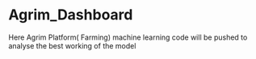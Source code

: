 # Agrim_Dashboard
Here Agrim Platform( Farming) machine learning code will be pushed to analyse the best working of the model
